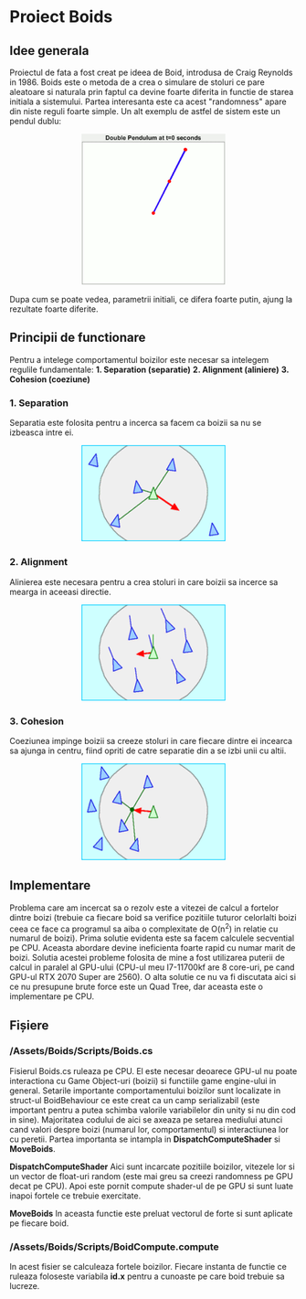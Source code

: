 # Proiect Boids

## Idee generala

Proiectul de fata a fost creat pe ideea de Boid, introdusa de Craig Reynolds in 1986. Boids este o metoda de a crea o simulare de stoluri ce pare aleatoare si naturala prin faptul ca devine foarte diferita in functie de starea initiala a sistemului. Partea interesanta este ca acest "randomness" apare din niste reguli foarte simple. Un alt exemplu de astfel de sistem este un pendul dublu:
<div style="text-align: center">
    <img src="Demonstrating_Chaos_with_a_Double_Pendulum.gif" style="width:50%"></img>
</div>

Dupa cum se poate vedea, parametrii initiali, ce difera foarte putin, ajung la rezultate foarte diferite.

## Principii de functionare

Pentru a intelege comportamentul boizilor este necesar sa intelegem regulile fundamentale:
**1. Separation (separatie)**
**2. Alignment (aliniere)**
**3. Cohesion (coeziune)**

### 1. Separation

Separatia este folosita pentru a incerca sa facem ca boizii sa nu se izbeasca intre ei.

<div style="text-align: center">
    <img src="Rule_separation.gif" style="width:50%"></img>
</div>

### 2. Alignment

Alinierea este necesara pentru a crea stoluri in care boizii sa incerce sa mearga in aceeasi directie.

<div style="text-align: center">
    <img src="Rule_alignment.gif" style="width:50%"></img>
</div>

### 3. Cohesion

Coeziunea impinge boizii sa creeze stoluri in care fiecare dintre ei incearca sa ajunga in centru, fiind opriti de catre separatie din a se izbi unii cu altii.

<div style="text-align: center">
    <img src="Rule_cohesion.gif" style="width:50%"></img>
</div>

## Implementare

Problema care am incercat sa o rezolv este a vitezei de calcul a fortelor dintre boizi (trebuie ca fiecare boid sa verifice pozitiile tuturor celorlalti boizi ceea ce face ca programul sa aiba o complexitate de O(n<sup>2</sup>) in relatie cu numarul de boizi). Prima solutie evidenta este sa facem calculele secvential pe CPU. Aceasta abordare devine ineficienta foarte rapid cu numar marit de boizi. Solutia acestei probleme folosita de mine a fost utilizarea puterii de calcul in paralel al GPU-ului (CPU-ul meu I7-11700kf are 8 core-uri, pe cand GPU-ul RTX 2070 Super are 2560). O alta solutie ce nu va fi discutata aici si ce nu presupune brute force este un Quad Tree, dar aceasta este o implementare pe CPU.

## Fișiere


### /Assets/Boids/Scripts/Boids.cs

Fisierul Boids.cs ruleaza pe CPU. El este necesar deoarece GPU-ul nu poate interactiona cu Game Object-uri (boizii) si functiile game engine-ului in general. Setarile importante comportamentului boizilor sunt localizate in struct-ul BoidBehaviour ce este creat ca un camp serializabil (este important pentru a putea schimba valorile variabilelor din unity si nu din cod in sine). Majoritatea codului de aici se axeaza pe setarea mediului atunci cand valori despre boizi (numarul lor, comportamentul) si interactiunea lor cu peretii. Partea importanta se intampla in **DispatchComputeShader** si **MoveBoids**.

**DispatchComputeShader**
Aici sunt incarcate pozitiile boizilor, vitezele lor si un vector de float-uri random (este mai greu sa creezi randomness pe GPU decat pe CPU). Apoi este pornit compute shader-ul de pe GPU si sunt luate inapoi fortele ce trebuie exercitate.

**MoveBoids**
In aceasta functie este preluat vectorul de forte si sunt aplicate pe fiecare boid.


### /Assets/Boids/Scripts/BoidCompute.compute

In acest fisier se calculeaza fortele boizilor. Fiecare instanta de functie ce ruleaza foloseste variabila **id.x** pentru a cunoaste pe care boid trebuie sa lucreze.

